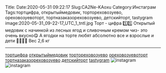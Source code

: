 Title:
Date:2020-05-31 09:22:17
Slug:CA2Ne-KAoxu
Category:Инстаграм
Tags:тортцифра, открытыймедовик, тортореховозуево, ореховозуевоторт, тортназаказореховозуево, детскийторт, tastygram
image:2020-05-31_09-22-17_UTC_1_tntl.jpg
Торт - цифра 1️⃣1️⃣
Открытый медовик с начинкой из лесных ягод и сливочным кремом чиз- это очень вкусно😋
А ягодки на торте любят абсолютно все и взрослые и дети 👨‍👩‍👦‍👦
Вес 2,6 кг
___________________________
[тортцифра]({tag}тортцифра) [открытыймедовик]({tag}открытыймедовик) [тортореховозуево]({tag}тортореховозуево) [ореховозуевоторт]({tag}ореховозуевоторт) [тортназаказореховозуево]({tag}тортназаказореховозуево) [детскийторт]({tag}детскийторт) [tastygram]({tag}tastygram)
![instagram]({attach}images/2020-05-31_09-22-17_UTC_1.jpg)
![instagram]({attach}images/2020-05-31_09-22-17_UTC_2.jpg)
